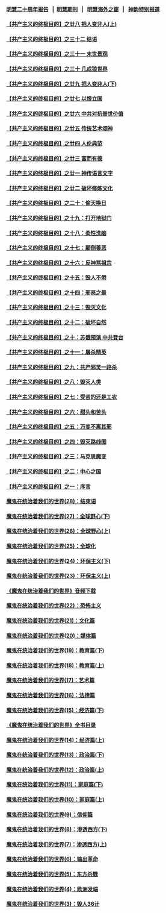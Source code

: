 #### [明慧二十周年报告](https://github.com/gfw-breaker/mh-reports/blob/master/README.md?t=07201442) &nbsp;&nbsp;|&nbsp;&nbsp;[明慧期刊](https://github.com/gfw-breaker/mh-qikan) &nbsp;&nbsp;|&nbsp;&nbsp; [明慧海外之窗](https://github.com/gfw-breaker/mh-news/blob/master/README.md?t=07201442) &nbsp;&nbsp;|&nbsp;&nbsp; [神韵特别报道](https://github.com/gfw-breaker/mh-news/blob/master/shenyun.md?t=07201442) 

#### [【共产主义的终极目的】之廿八 把人变非人(上)](../pages/nsc422/n11340492.md?t=07201442) 

#### [【共产主义的终极目的】之三十二 结语](../pages/nsc422/n11360535.md?t=07201442) 

#### [【共产主义的终极目的】之三十一 末世景观](../pages/nsc422/n11351129.md?t=07201442) 

#### [【共产主义的终极目的】之三十 几成狼世界](../pages/nsc422/n11348280.md?t=07201442) 

#### [【共产主义的终极目的】之廿九 把人变非人(下)](../pages/nsc422/n11344140.md?t=07201442) 

#### [【共产主义的终极目的】之廿七 以恨立国](../pages/nsc422/n11336944.md?t=07201442) 

#### [【共产主义的终极目的】之廿六 中共对抗普世价值](../pages/nsc422/n11324785.md?t=07201442) 

#### [【共产主义的终极目的】之廿五 传统艺术颂神](../pages/nsc422/n11296396.md?t=07201442) 

#### [【共产主义的终极目的】之廿四 人伦典范](../pages/nsc422/n11296397.md?t=07201442) 

#### [【共产主义的终极目的】之廿三 富而有德](../pages/nsc422/n11283598.md?t=07201442) 

#### [【共产主义的终极目的】之廿一 神传语言文字](../pages/nsc422/n11263265.md?t=07201442) 

#### [【共产主义的终极目的】之廿二 破坏修炼文化](../pages/nsc422/n11245728.md?t=07201442) 

#### [【共产主义的终极目的】之二十：偷天换日](../pages/nsc422/n11238846.md?t=07201442) 

#### [【共产主义的终极目的】之十九：打开地狱门](../pages/nsc422/n11206376.md?t=07201442) 

#### [【共产主义的终极目的】之十八：柔性洗脑](../pages/nsc422/n11199994.md?t=07201442) 

#### [【共产主义的终极目的】之十七：颠倒善恶](../pages/nsc422/n11179782.md?t=07201442) 

#### [【共产主义的终极目的】之十六：反神骂祖宗](../pages/nsc422/n11166798.md?t=07201442) 

#### [【共产主义的终极目的】之十五：毁人不倦](../pages/nsc422/n11166792.md?t=07201442) 

#### [【共产主义的终极目的】之十四：邪恶之最](../pages/nsc422/n11150249.md?t=07201442) 

#### [【共产主义的终极目的】之十三：毁灭文化](../pages/nsc422/n11135227.md?t=07201442) 

#### [【共产主义的终极目的】之十二：破坏自然](../pages/nsc422/n11135214.md?t=07201442) 

#### [【共产主义的终极目的】之十：苏俄预演 中共登台](../pages/nsc422/n11118424.md?t=07201442) 

#### [【共产主义的终极目的】之十一：屠杀精英](../pages/nsc422/n11118442.md?t=07201442) 

#### [【共产主义的终极目的】之九：共产邪灵一路杀](../pages/nsc422/n11114139.md?t=07201442) 

#### [【共产主义的终极目的】之八：毁灭人类](../pages/nsc422/n11108503.md?t=07201442) 

#### [【共产主义的终极目的】之七：受苦的还是工农](../pages/nsc422/n11101809.md?t=07201442) 

#### [【共产主义的终极目的】之六：甜头和苦头](../pages/nsc422/n11096971.md?t=07201442) 

#### [【共产主义的终极目的】之五：万变不离其邪](../pages/nsc422/n11091285.md?t=07201442) 

#### [【共产主义的终极目的】之四：毁灭路线图](../pages/nsc422/n11086284.md?t=07201442) 

#### [【共产主义的终极目的】之三：马克思魔变](../pages/nsc422/n11061941.md?t=07201442) 

#### [【共产主义的终极目的】之二：中心之国](../pages/nsc422/n11047728.md?t=07201442) 

#### [【共产主义的终极目的】之一：序言](../pages/nsc422/n11086077.md?t=07201442) 

#### [魔鬼在统治着我们的世界(28)：结束语](../pages/nsc422/n10936246.md?t=07201442) 

#### [魔鬼在统治着我们的世界(27)：全球野心(下)](../pages/nsc422/n10928319.md?t=07201442) 

#### [魔鬼在统治着我们的世界(26)：全球野心(上)](../pages/nsc422/n10900318.md?t=07201442) 

#### [魔鬼在统治着我们的世界(25)：全球化](../pages/nsc422/n10788205.md?t=07201442) 

#### [魔鬼在统治着我们的世界(24)：环保主义(下)](../pages/nsc422/n10695307.md?t=07201442) 

#### [魔鬼在统治着我们的世界(23)：环保主义(上)](../pages/nsc422/n10688613.md?t=07201442) 

#### [《魔鬼在统治着我们的世界》音频下载](../pages/nsc422/n10635553.md?t=07201442) 

#### [魔鬼在统治着我们的世界(22)：恐怖主义](../pages/nsc422/n10614727.md?t=07201442) 

#### [魔鬼在统治着我们的世界(21)：文化篇](../pages/nsc422/n10597706.md?t=07201442) 

#### [魔鬼在统治着我们的世界(20)：媒体篇](../pages/nsc422/n10586579.md?t=07201442) 

#### [魔鬼在统治着我们的世界(19)：教育篇(下)](../pages/nsc422/n10564808.md?t=07201442) 

#### [魔鬼在统治着我们的世界(18)：教育篇(上)](../pages/nsc422/n10526970.md?t=07201442) 

#### [魔鬼在统治着我们的世界(17)：艺术篇](../pages/nsc422/n10499093.md?t=07201442) 

#### [魔鬼在统治着我们的世界(16)：法律篇](../pages/nsc422/n10485969.md?t=07201442) 

#### [魔鬼在统治着我们的世界(15)：经济篇(下)](../pages/nsc422/n10469975.md?t=07201442) 

#### [《魔鬼在统治着我们的世界》全书目录](../pages/nsc422/n10464261.md?t=07201442) 

#### [魔鬼在统治着我们的世界(14)：经济篇(上)](../pages/nsc422/n10457370.md?t=07201442) 

#### [魔鬼在统治着我们的世界(13)：政治篇(下)](../pages/nsc422/n10448270.md?t=07201442) 

#### [魔鬼在统治着我们的世界(12)：政治篇(上)](../pages/nsc422/n10444576.md?t=07201442) 

#### [魔鬼在统治着我们的世界(11)：家庭篇(下)](../pages/nsc422/n10440961.md?t=07201442) 

#### [魔鬼在统治着我们的世界(10)：家庭篇(上)](../pages/nsc422/n10435448.md?t=07201442) 

#### [魔鬼在统治着我们的世界(9)：信仰篇](../pages/nsc422/n10432159.md?t=07201442) 

#### [魔鬼在统治着我们的世界(8)：渗透西方(下)](../pages/nsc422/n10429603.md?t=07201442) 

#### [魔鬼在统治着我们的世界(7)：渗透西方(上)](../pages/nsc422/n10426013.md?t=07201442) 

#### [魔鬼在统治着我们的世界(6)：输出革命](../pages/nsc422/n10421536.md?t=07201442) 

#### [魔鬼在统治着我们的世界(5)：东方杀戮](../pages/nsc422/n10417707.md?t=07201442) 

#### [魔鬼在统治着我们的世界(4)：欧洲发端](../pages/nsc422/n10414890.md?t=07201442) 

#### [魔鬼在统治着我们的世界(3)：毁人36计](../pages/nsc422/n10411583.md?t=07201442) 

